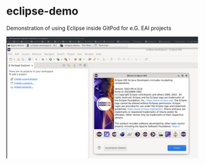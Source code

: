 # eclipse-demo
Demonstration of using Eclipse inside GitPod for e.G. EAI projects

![](./assets/eclipse.png)